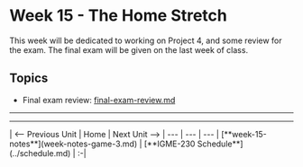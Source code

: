 # Week 15 - The Home Stretch
This week will be dedicated to working on Project 4, and some review for the exam. The final exam will be given on the last week of class.

## Topics
- Final exam review: [final-exam-review.md](../exams/final-exam-review.md)

<hr><hr>
| <-- Previous Unit | Home | Next Unit -->
| --- | --- | --- 
| [**week-15-notes**](week-notes-game-3.md)     |  [**IGME-230 Schedule**](../schedule.md) | :-|
